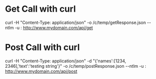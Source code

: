 
# Get Call with curl
curl -H "Content-Type: application/json" -o /c/temp/getResponse.json --ntlm -u : http://www.mydomain.com/api/get

# Post Call with curl
curl -H "Content-Type: application/json" -d "{'names':[1234, 2346],'text':'testing string'}" -o /c/temp/postResponse.json --ntlm -u : http://www.mydomain.com/api/post

